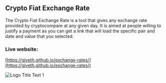 ## Crypto Fiat Exchange Rate

The Crypto Fiat Exchange Rate is a tool that gives any exchange rate provided by cryptocompare at any given day. It is aimed at people willing to justify a payment as
you can get a link that will load the specific pair and date and value that you selected.


### Live website: 
[https://giveth.github.io/exchange-rates/](https://giveth.github.io/exchange-rates/)


![](https://raw.githubusercontent.com/dapplion/cryptoFiatExchangeRate/e677948f0bcdb9be29737a06660b7544cb86b547/docs/demo.gif "Logo Title Text 1")
